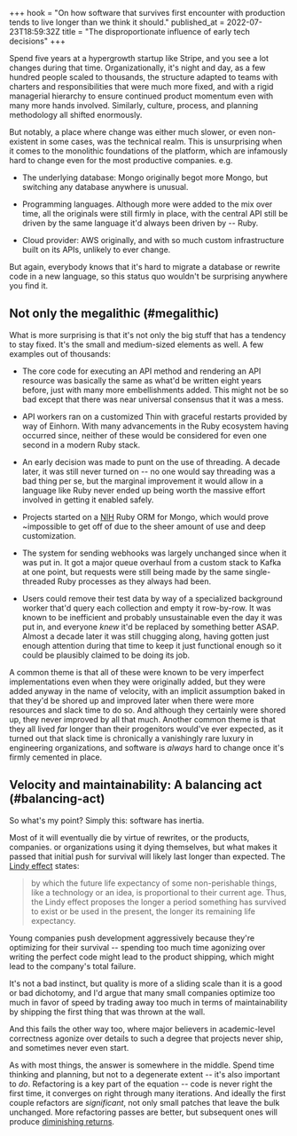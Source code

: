 +++
hook = "On how software that survives first encounter with production tends to live longer than we think it should."
published_at = 2022-07-23T18:59:32Z
title = "The disproportionate influence of early tech decisions"
+++

Spend five years at a hypergrowth startup like Stripe, and you see a lot changes during that time. Organizationally, it's night and day, as a few hundred people scaled to thousands, the structure adapted to teams with charters and responsibilities that were much more fixed, and with a rigid managerial hierarchy to ensure continued product momentum even with many more hands involved. Similarly, culture, process, and planning methodology all shifted enormously.

But notably, a place where change was either much slower, or even non-existent in some cases, was the technical realm. This is unsurprising when it comes to the monolithic foundations of the platform, which are infamously hard to change even for the most productive companies. e.g.

* The underlying database: Mongo originally begot more Mongo, but switching any database anywhere is unusual.

* Programming languages. Although more were added to the mix over time, all the originals were still firmly in place, with the central API still be driven by the same language it'd always been driven by -- Ruby.

* Cloud provider: AWS originally, and with so much custom infrastructure built on its APIs, unlikely to ever change.

But again, everybody knows that it's hard to migrate a database or rewrite code in a new language, so this status quo wouldn't be surprising anywhere you find it.

## Not only the megalithic (#megalithic)

What is more surprising is that it's not only the big stuff that has a tendency to stay fixed. It's the small and medium-sized elements as well. A few examples out of thousands:

* The core code for executing an API method and rendering an API resource was basically the same as what'd be written eight years before, just with many more embellishments added. This might not be so bad except that there was near universal consensus that it was a mess.

* API workers ran on a customized Thin with graceful restarts provided by way of Einhorn. With many advancements in the Ruby ecosystem having occurred since, neither of these would be considered for even one second in a modern Ruby stack.

* An early decision was made to punt on the use of threading. A decade later, it was still never turned on -- no one would say threading was a bad thing per se, but the marginal improvement it would allow in a language like Ruby never ended up being worth the massive effort involved in getting it enabled safely.

* Projects started on a [NIH](https://en.wikipedia.org/wiki/Not_invented_here) Ruby ORM for Mongo, which would prove ~impossible to get off of due to the sheer amount of use and deep customization.

* The system for sending webhooks was largely unchanged since when it was put in. It got a major queue overhaul from a custom stack to Kafka at one point, but requests were still being made by the same single-threaded Ruby processes as they always had been.

* Users could remove their test data by way of a specialized background worker that'd query each collection and empty it row-by-row. It was known to be inefficient and probably unsustainable even the day it was put in, and everyone _knew_ it'd be replaced by something better ASAP. Almost a decade later it was still chugging along, having gotten just enough attention during that time to keep it just functional enough so it could be plausibly claimed to be doing its job.

A common theme is that all of these were known to be very imperfect implementations even when they were originally added, but they were added anyway in the name of velocity, with an implicit assumption baked in that they'd be shored up and improved later when there were more resources and slack time to do so. And although they certainly were shored up, they never improved by all that much. Another common theme is that they all lived _far_ longer than their progenitors would've ever expected, as it turned out that slack time is chronically a vanishingly rare luxury in engineering organizations, and software is _always_ hard to change once it's firmly cemented in place.

## Velocity and maintainability: A balancing act (#balancing-act)

So what's my point? Simply this: software has inertia.

Most of it will eventually die by virtue of rewrites, or the products, companies. or organizations using it dying themselves, but what makes it passed that initial push for survival will likely last longer than expected. The [Lindy effect](https://en.wikipedia.org/wiki/Lindy_effect) states:

> by which the future life expectancy of some non-perishable things, like a technology or an idea, is proportional to their current age. Thus, the Lindy effect proposes the longer a period something has survived to exist or be used in the present, the longer its remaining life expectancy.

Young companies push development aggressively because they're optimizing for their survival -- spending too much time agonizing over writing the perfect code might lead to the product shipping, which might lead to the company's total failure.

It's not a bad instinct, but quality is more of a sliding scale than it is a good or bad dichotomy, and I'd argue that many small companies optimize too much in favor of speed by trading away too much in terms of maintainability by shipping the first thing that was thrown at the wall.

And this fails the other way too, where major believers in academic-level correctness agonize over details to such a degree that projects never ship, and sometimes never even start.

As with most things, the answer is somewhere in the middle. Spend time thinking and planning, but not to a degenerate extent -- it's also important to _do_. Refactoring is a key part of the equation -- code is never right the first time, it converges on right through many iterations. And ideally the first couple refactors are _significant_, not only small patches that leave the bulk unchanged. More refactoring passes are better, but subsequent ones will produce [diminishing returns](https://en.wikipedia.org/wiki/Diminishing_returns).
